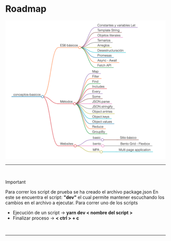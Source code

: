 # Roadmap

![](./raodmap.png)

---

<br/>

> [!important]
>
> Para correr los script de prueba se ha creado el archivo package.json
> En este se encuentra el script: **"dev"** el cual permite mantener
> escuchando los cambios en el archivo a ejecutar.
> Para correr uno de los scripts
>
> - Ejecución de un script -> **yarn dev < nombre del script >**
> - Finalizar proceso -> **< ctrl > + c**

<br/>

---
